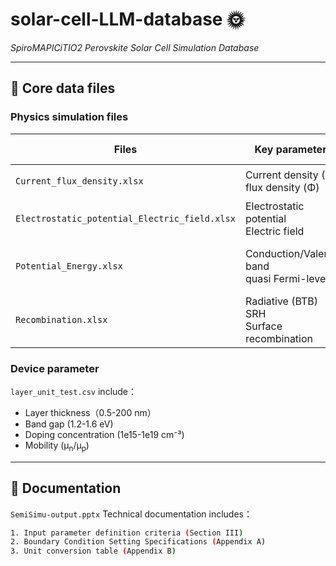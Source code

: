 # solar-cell-LLM-database 🌞

*SpiroMAPICiTIO2 Perovskite Solar Cell Simulation Database*

---

## 📁 Core data files

### Physics simulation files
Files | Key parameters | Model equation
---|---|---
`Current_flux_density.xlsx` | Current density (J)<br>flux density (Φ) | `∇·J = q(∂n/∂t - G + R)`
`Electrostatic_potential_Electric_field.xlsx` | Electrostatic potential<br>Electric field | Poisson equation
`Potential_Energy.xlsx` | Conduction/Valence band<br>quasi Fermi-level | Self-consistent field calculation
`Recombination.xlsx` | Radiative (BTB)<br>SRH<br>Surface recombination | `R_total = R_rad + R_SRH`

### Device parameter
`layer_unit_test.csv` include：
- Layer thickness（0.5-200 nm）
- Band gap (1.2-1.6 eV)
- Doping concentration (1e15-1e19 cm⁻³)
- Mobility (μ<sub>n</sub>/μ<sub>p</sub>)

---

## 📄 Documentation
`SemiSimu-output.pptx` Technical documentation includes：
```bash
1. Input parameter definition criteria (Section III)
2. Boundary Condition Setting Specifications (Appendix A)
3. Unit conversion table (Appendix B)
